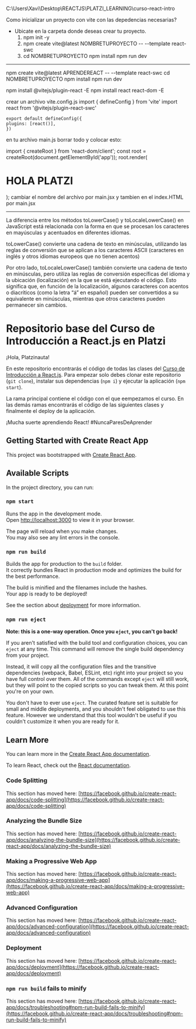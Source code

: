 C:\Users\Xavi\Desktop\REACTJS\PLATZI_LEARNING\curso-react-intro

Como inicializar un proyecto con vite con las depedencias necesarias?

- Ubicate en la carpeta donde deseas crear tu proyecto.
	1.  npm init -y
	2.  npm create vite@latest NOMBRETUPROYECTO -- --template react-swc
	3.    cd NOMBRETUPROYECTO 
  		npm install
  		npm run dev

***************************************************************************
npm create vite@latest APRENDEREACT -- --template react-swc
        cd NOMBRETUPROYECTO 
  		npm install
  		npm run dev

npm install @vitejs/plugin-react -E
npm install react react-dom -E

crear un archivo vite.config.js
    import { defineConfig } from 'vite'
    import react from '@vitejs/plugin-react-swc'

    export default defineConfig({
    plugins: [react()],
    })


en tu archivo main.js borrar todo  y colocar esto:

import { createRoot } from 'react-dom/client';
const root = createRoot(document.getElementById('app'));
root.render(<h1> HOLA PLATZI</h1>);
cambiar el nombre del archivo por main.jsx y tambien en el index.HTML por main.jsx


**************************************************
La diferencia entre los métodos toLowerCase() y toLocaleLowerCase() en JavaScript está relacionada con la forma en que se procesan los caracteres en mayúsculas y acentuados en diferentes idiomas.

toLowerCase() convierte una cadena de texto en minúsculas, utilizando las reglas de conversión que se aplican a los caracteres ASCII (caracteres en inglés y otros idiomas europeos que no tienen acentos)

Por otro lado, toLocaleLowerCase() también convierte una cadena de texto en minúsculas, pero utiliza las reglas de conversión específicas del idioma y la ubicación (localización) en la que se está ejecutando el código. Esto significa que, en función de la localización, algunos caracteres con acentos o diacríticos (como la letra “á” en español) pueden ser convertidos a su equivalente en minúsculas, mientras que otros caracteres pueden permanecer sin cambios.









# Repositorio base del Curso de Introducción a React.js en Platzi

¡Hola, Platzinauta!

En este repositorio encontrarás el código de todas las clases del [Curso de Introducción a React.js](https://platzi.com/reactjs). Para empezar solo debes clonar este repositorio (`git clone`), instalar sus dependencias (`npm i`) y ejecutar la aplicación (`npm start`).

La rama principal contiene el código con el que eempezamos el curso. En las demás ramas encontrarás el código de las siguientes clases y finalmente el deploy de la aplicación.

¡Mucha suerte aprendiendo React! #NuncaParesDeAprender

## Getting Started with Create React App

This project was bootstrapped with [Create React App](https://github.com/facebook/create-react-app).

## Available Scripts

In the project directory, you can run:

### `npm start`

Runs the app in the development mode.\
Open [http://localhost:3000](http://localhost:3000) to view it in your browser.

The page will reload when you make changes.\
You may also see any lint errors in the console.

### `npm run build`

Builds the app for production to the `build` folder.\
It correctly bundles React in production mode and optimizes the build for the best performance.

The build is minified and the filenames include the hashes.\
Your app is ready to be deployed!

See the section about [deployment](https://facebook.github.io/create-react-app/docs/deployment) for more information.

### `npm run eject`

**Note: this is a one-way operation. Once you `eject`, you can't go back!**

If you aren't satisfied with the build tool and configuration choices, you can `eject` at any time. This command will remove the single build dependency from your project.

Instead, it will copy all the configuration files and the transitive dependencies (webpack, Babel, ESLint, etc) right into your project so you have full control over them. All of the commands except `eject` will still work, but they will point to the copied scripts so you can tweak them. At this point you're on your own.

You don't have to ever use `eject`. The curated feature set is suitable for small and middle deployments, and you shouldn't feel obligated to use this feature. However we understand that this tool wouldn't be useful if you couldn't customize it when you are ready for it.

## Learn More

You can learn more in the [Create React App documentation](https://facebook.github.io/create-react-app/docs/getting-started).

To learn React, check out the [React documentation](https://reactjs.org/).

### Code Splitting

This section has moved here: [https://facebook.github.io/create-react-app/docs/code-splitting](https://facebook.github.io/create-react-app/docs/code-splitting)

### Analyzing the Bundle Size

This section has moved here: [https://facebook.github.io/create-react-app/docs/analyzing-the-bundle-size](https://facebook.github.io/create-react-app/docs/analyzing-the-bundle-size)

### Making a Progressive Web App

This section has moved here: [https://facebook.github.io/create-react-app/docs/making-a-progressive-web-app](https://facebook.github.io/create-react-app/docs/making-a-progressive-web-app)

### Advanced Configuration

This section has moved here: [https://facebook.github.io/create-react-app/docs/advanced-configuration](https://facebook.github.io/create-react-app/docs/advanced-configuration)

### Deployment

This section has moved here: [https://facebook.github.io/create-react-app/docs/deployment](https://facebook.github.io/create-react-app/docs/deployment)

### `npm run build` fails to minify

This section has moved here: [https://facebook.github.io/create-react-app/docs/troubleshooting#npm-run-build-fails-to-minify](https://facebook.github.io/create-react-app/docs/troubleshooting#npm-run-build-fails-to-minify)
